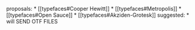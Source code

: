 proposals:
	* [[typefaces#Cooper Hewitt]]
	* [[typefaces#Metropolis]]
	*  [[typefaces#Open Sauce]]
	*  [[typefaces#Akziden-Grotesk]]
suggested:
	* will SEND OTF FILES